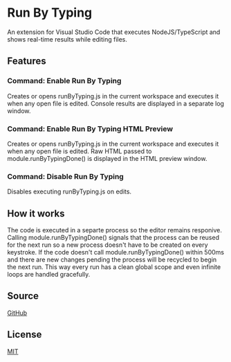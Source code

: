# Run By Typing

An extension for Visual Studio Code that executes NodeJS/TypeScript and shows real-time results while editing files.

## Features

### **Command: Enable Run By Typing**

Creates or opens runByTyping.js in the current workspace and executes it when any open file is edited. Console results are displayed in a separate log window. 

### **Command: Enable Run By Typing HTML Preview**

Creates or opens runByTyping.js in the current workspace and executes it when any open file is edited. Raw HTML passed to module.runByTypingDone() is displayed in the HTML preview window.

### **Command: Disable Run By Typing**

Disables executing runByTyping.js on edits.

## How it works

The code is executed in a separte process so the editor remains responive. Calling module.runByTypingDone() signals that the process can be reused for the next run so a new process doesn't have to be created on every keystroke. If the code doesn't call module.runByTypingDone() within 500ms and there are new changes pending the process will be recycled to begin the next run. This way every run has a clean global scope and even infinite loops are handled gracefully.

## Source

[GitHub](https://github.com/pierogitus/vscode-runByTyping)

## License

[MIT](https://raw.githubusercontent.com/pierogitus/vscode-runByTyping/master/LICENSE)
